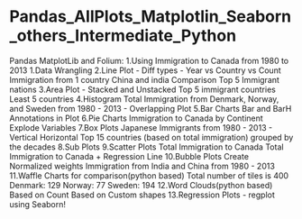 # Pandas_AllPlots_Matplotlin_Seaborn_others_Intermediate_Python

Pandas MatplotLib and Folium:
1.Using Immigration to Canada from 1980 to 2013
	1.Data Wrangling 
	2.Line Plot - Diff types - Year vs Country vs Count
		Immigration from 1 country
		China and india Comparison
		Top 5 Immigrant nations
	3.Area Plot - Stacked and Unstacked
		Top 5 immigrant countries
		Least 5 countries
	4.Histogram
		Total
		Immigration from Denmark, Norway, and Sweden from 1980 - 2013 - Overlapping Plot
	5.Bar Charts
		Bar and BarH
		Annotations in Plot
	6.Pie Charts
		Immigration to Canada by Continent
		Explode Variables
	7.Box Plots
		Japanese Immigrants from 1980 - 2013 - Vertical Horizontal
		Top 15 countries (based on total immigration) grouped by the decades
	8.Sub Plots
	9.Scatter Plots
		Total Immigration to Canada
		Total Immigration to Canada + Regression Line
	10.Bubble Plots
		Create Normalized weights
		Immigration from India and China from 1980 - 2013
	11.Waffle Charts for comparison(python based)
		Total number of tiles is 400
		Denmark: 129
		Norway: 77
		Sweden: 194
	12.Word Clouds(python based)
		Based on Count
		Based on Custom shapes
	13.Regression Plots - regplot using Seaborn!
